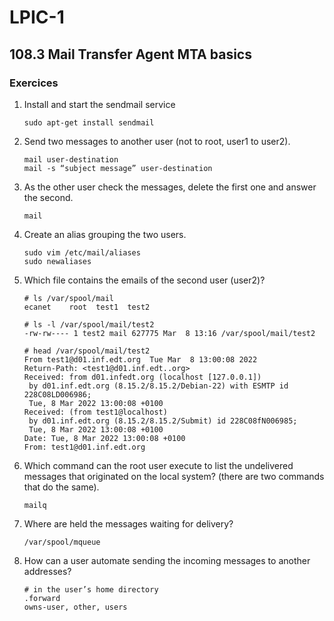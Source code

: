 # LPIC-1


## 108.3 Mail Transfer Agent MTA basics

### Exercices

1. Install and start the sendmail service
   ```
   sudo apt-get install sendmail

   ```

2. Send two messages to another user (not to root, user1 to user2).
   ```
   mail user-destination
   mail -s “subject message” user-destination 

   ```

3. As the other user check the messages, delete the first one and answer the second.
   ```
   mail
   ```

4. Create an alias grouping the two users.
   ```
   sudo vim /etc/mail/aliases
   sudo newaliases
   ```

5. Which file contains the emails of the second user (user2)?
   ```
   # ls /var/spool/mail
   ecanet    root  test1  test2

   # ls -l /var/spool/mail/test2
   -rw-rw---- 1 test2 mail 627775 Mar  8 13:16 /var/spool/mail/test2

   # head /var/spool/mail/test2
   From test1@d01.inf.edt.org  Tue Mar  8 13:00:08 2022
   Return-Path: <test1@d01.inf.edt..org>
   Received: from d01.infedt.org (localhost [127.0.0.1])
    by d01.inf.edt.org (8.15.2/8.15.2/Debian-22) with ESMTP id 228C08LD006986;
    Tue, 8 Mar 2022 13:00:08 +0100
   Received: (from test1@localhost)
    by d01.inf.edt.org (8.15.2/8.15.2/Submit) id 228C08fN006985;
    Tue, 8 Mar 2022 13:00:08 +0100
   Date: Tue, 8 Mar 2022 13:00:08 +0100
   From: test1@d01.inf.edt.org
   ```

6. Which command can the root user execute to list the undelivered messages that originated on the local system? (there are two commands that do the same).
   ```
   mailq
   ```

7. Where are held the messages waiting for delivery?
   ```
   /var/spool/mqueue
   ```

8. How can a user automate sending the incoming messages to another addresses?
   ```
   # in the user’s home directory
   .forward 
   owns-user, other, users
   ```



